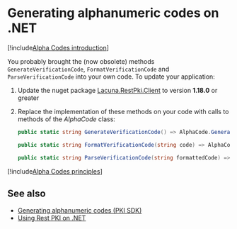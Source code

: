 ﻿# Generating alphanumeric codes on .NET

[!include[Alpha Codes introduction](../../../includes/alpha-codes-intro.md)]

You probably brought the (now obsolete) methods `GenerateVerificationCode`, `FormatVerificationCode` and `ParseVerificationCode`
into your own code. To update your application:

1. Update the nuget package [Lacuna.RestPki.Client](https://www.nuget.org/packages/Lacuna.RestPki.Client) to version **1.18.0** or greater
1. Replace the implementation of these methods on your code with calls to methods of the *AlphaCode* class:

   ```cs
   public static string GenerateVerificationCode() => AlphaCode.Generate();
   
   public static string FormatVerificationCode(string code) => AlphaCode.Format(code);
   
   public static string ParseVerificationCode(string formattedCode) => AlphaCode.Parse(formattedCode);
   ```

[!include[Alpha Codes principles](../../../includes/alpha-codes-principles.md)]

## See also

* [Generating alphanumeric codes (PKI SDK)](../../pki-sdk/alpha-codes.md)
* [Using Rest PKI on .NET](index.md)
